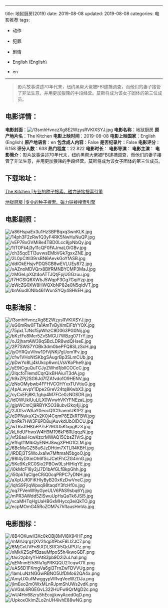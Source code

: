 
---
title: 地狱厨房(2019)
date: 2019-08-08
updated: 2019-08-08
categories: 电影推荐
tags:
- 动作
- 犯罪
- 剧情

- English (English)
- en
---


> 影片故事讲述70年代末，纽约黑帮大佬被FBI逮捕调查，而他们的妻子接管了非法生意，并用更加狠辣的手段经营。莫斯将成为该女子团体的第三位成员。

## **电影详情**：

**电影封面**：<img src="https://image.tmdb.org/t/p/w200/l3smhHvnczXg8E2WzysRVKIXSYJ.jpg" alt="/l3smhHvnczXg8E2WzysRVKIXSYJ.jpg" title="/l3smhHvnczXg8E2WzysRVKIXSYJ.jpg">
**电影名称**：地狱厨房
**原产地片名**：The Kitchen
**电影上映时间**：2019-08-08
**电影上映国家**：English (English)
**原产地语言**：en
**包含成人内容**：False
**是否纪录片**：False
**电影评分**：6.158
**评分人数**：638
**热门程度**：22.822
**电影时长**：
**电影导演**：
**电影主演**：
**电影简介**：影片故事讲述70年代末，纽约黑帮大佬被FBI逮捕调查，而他们的妻子接管了非法生意，并用更加狠辣的手段经营。莫斯将成为该女子团体的第三位成员。

## **下载地址**：
[The Kitchen |专业的种子搜索、磁力链接搜索引擎](https://movie.amd794.com:2083/?search=The%20Kitchen&ordering=&mode=match_phrase&page_size=10&page=1)

[地狱厨房 |专业的种子搜索、磁力链接搜索引擎](https://movie.amd794.com:2083/?search=%E5%9C%B0%E7%8B%B1%E5%8E%A8%E6%88%BF&ordering=&mode=match_phrase&page_size=10&page=1)
 

## **电影剧照**：
<img src="https://image.tmdb.org/t/p/original/a86HspaEx3u1HzSBPBqxq3wnKLK.jpg" alt="/a86HspaEx3u1HzSBPBqxq3wnKLK.jpg" title="/a86HspaEx3u1HzSBPBqxq3wnKLK.jpg"><img src="https://image.tmdb.org/t/p/original/14ph3F2zRw1Q3yF4RK5NwHuNuQP.jpg" alt="/14ph3F2zRw1Q3yF4RK5NwHuNuQP.jpg" title="/14ph3F2zRw1Q3yF4RK5NwHuNuQP.jpg"><img src="https://image.tmdb.org/t/p/original/vEP78xGVMi8e4TBD0Lcc9jpNbQy.jpg" alt="/vEP78xGVMi8e4TBD0Lcc9jpNbQy.jpg" title="/vEP78xGVMi8e4TBD0Lcc9jpNbQy.jpg"><img src="https://image.tmdb.org/t/p/original/1tTOFk4j3y11cQF0FAJmaLOiGBv.jpg" alt="/1tTOFk4j3y11cQF0FAJmaLOiGBv.jpg" title="/1tTOFk4j3y11cQF0FAJmaLOiGBv.jpg"><img src="https://image.tmdb.org/t/p/original/ch35qcETl3uvwsEMbVGk7gxxZNE.jpg" alt="/ch35qcETl3uvwsEMbVGk7gxxZNE.jpg" title="/ch35qcETl3uvwsEMbVGk7gxxZNE.jpg"><img src="https://image.tmdb.org/t/p/original/2L0pCItIl39rsBN6AevkGoYfASB.jpg" alt="/2L0pCItIl39rsBN6AevkGoYfASB.jpg" title="/2L0pCItIl39rsBN6AevkGoYfASB.jpg"><img src="https://image.tmdb.org/t/p/original/ddlOkEHsjvPDQ5GB8wEVLUEy872.jpg" alt="/ddlOkEHsjvPDQ5GB8wEVLUEy872.jpg" title="/ddlOkEHsjvPDQ5GB8wEVLUEy872.jpg"><img src="https://image.tmdb.org/t/p/original/xAZnoMDVQrx8BlfRMNBYCMP3MaJ.jpg" alt="/xAZnoMDVQrx8BlfRMNBYCMP3MaJ.jpg" title="/xAZnoMDVQrx8BlfRMNBYCMP3MaJ.jpg"><img src="https://image.tmdb.org/t/p/original/zMGeLpXQt4oATTJQtjFpjUGGzuu.jpg" alt="/zMGeLpXQt4oATTJQtjFpjUGGzuu.jpg" title="/zMGeLpXQt4oATTJQtjFpjUGGzuu.jpg"><img src="https://image.tmdb.org/t/p/original/f7HGSlQ6XWbJ5WqpF3Gg7GqiYzp.jpg" alt="/f7HGSlQ6XWbJ5WqpF3Gg7GqiYzp.jpg" title="/f7HGSlQ6XWbJ5WqpF3Gg7GqiYzp.jpg"><img src="https://image.tmdb.org/t/p/original/zWcZG0XW8HWQXbNP82e0N5qIdVT.jpg" alt="/zWcZG0XW8HWQXbNP82e0N5qIdVT.jpg" title="/zWcZG0XW8HWQXbNP82e0N5qIdVT.jpg"><img src="https://image.tmdb.org/t/p/original/brA6udI0NIb461WunSYQy48HkEH.jpg" alt="/brA6udI0NIb461WunSYQy48HkEH.jpg" title="/brA6udI0NIb461WunSYQy48HkEH.jpg">

## **电影海报**：
<img src="https://image.tmdb.org/t/p/original/l3smhHvnczXg8E2WzysRVKIXSYJ.jpg" alt="/l3smhHvnczXg8E2WzysRVKIXSYJ.jpg" title="/l3smhHvnczXg8E2WzysRVKIXSYJ.jpg"><img src="https://image.tmdb.org/t/p/original/uG0mRw0FTa1AmTvByXmEiFbYYOX.jpg" alt="/uG0mRw0FTa1AmTvByXmEiFbYYOX.jpg" title="/uG0mRw0FTa1AmTvByXmEiFbYYOX.jpg"><img src="https://image.tmdb.org/t/p/original/75pxLTJNsf5pWhzC9D063PG0Nij.jpg" alt="/75pxLTJNsf5pWhzC9D063PG0Nij.jpg" title="/75pxLTJNsf5pWhzC9D063PG0Nij.jpg"><img src="https://image.tmdb.org/t/p/original/bKzfFe8Mer5ZvSMGU7WBzg07TrY.jpg" alt="/bKzfFe8Mer5ZvSMGU7WBzg07TrY.jpg" title="/bKzfFe8Mer5ZvSMGU7WBzg07TrY.jpg"><img src="https://image.tmdb.org/t/p/original/oJ2jhartAW39qSBcLDR8wdQHseE.jpg" alt="/oJ2jhartAW39qSBcLDR8wdQHseE.jpg" title="/oJ2jhartAW39qSBcLDR8wdQHseE.jpg"><img src="https://image.tmdb.org/t/p/original/2P7SWS7YOBk3dm0bePFQ8SLzScH.jpg" alt="/2P7SWS7YOBk3dm0bePFQ8SLzScH.jpg" title="/2P7SWS7YOBk3dm0bePFQ8SLzScH.jpg"><img src="https://image.tmdb.org/t/p/original/jyOYRQuVIhw1DfVjNKj7gUom1Fv.jpg" alt="/jyOYRQuVIhw1DfVjNKj7gUom1Fv.jpg" title="/jyOYRQuVIhw1DfVjNKj7gUom1Fv.jpg"><img src="https://image.tmdb.org/t/p/original/cfw1VHoNtSKbgSAugrBp3SLmCUb.jpg" alt="/cfw1VHoNtSKbgSAugrBp3SLmCUb.jpg" title="/cfw1VHoNtSKbgSAugrBp3SLmCUb.jpg"><img src="https://image.tmdb.org/t/p/original/pDwYo8Lj4kUkcp6wnLVsVKoPhe9.jpg" alt="/pDwYo8Lj4kUkcp6wnLVsVKoPhe9.jpg" title="/pDwYo8Lj4kUkcp6wnLVsVKoPhe9.jpg"><img src="https://image.tmdb.org/t/p/original/yE9tCguQuTCJyZWhd1jbIlCOCcC.jpg" alt="/yE9tCguQuTCJyZWhd1jbIlCOCcC.jpg" title="/yE9tCguQuTCJyZWhd1jbIlCOCcC.jpg"><img src="https://image.tmdb.org/t/p/original/2lqcfoTIemdCqrQixBHAiuiT3dA.jpg" alt="/2lqcfoTIemdCqrQixBHAiuiT3dA.jpg" title="/2lqcfoTIemdCqrQixBHAiuiT3dA.jpg"><img src="https://image.tmdb.org/t/p/original/h9xZPj2SG6Jd7fZAfvdo1O9HENV.jpg" alt="/h9xZPj2SG6Jd7fZAfvdo1O9HENV.jpg" title="/h9xZPj2SG6Jd7fZAfvdo1O9HENV.jpg"><img src="https://image.tmdb.org/t/p/original/zNoOMybwb4FFHVCOHYxxTUVtiuG.jpg" alt="/zNoOMybwb4FFHVCOHYxxTUVtiuG.jpg" title="/zNoOMybwb4FFHVCOHYxxTUVtiuG.jpg"><img src="https://image.tmdb.org/t/p/original/4pALwvpY1Dpe2GreV24tq8KwbX3.jpg" alt="/4pALwvpY1Dpe2GreV24tq8KwbX3.jpg" title="/4pALwvpY1Dpe2GreV24tq8KwbX3.jpg"><img src="https://image.tmdb.org/t/p/original/cyCxEFj8KL1ghp4M7FCe0zNDSDR.jpg" alt="/cyCxEFj8KL1ghp4M7FCe0zNDSDR.jpg" title="/cyCxEFj8KL1ghp4M7FCe0zNDSDR.jpg"><img src="https://image.tmdb.org/t/p/original/idOWUklUuLiLX0WvwhVKYFNEzaL.jpg" alt="/idOWUklUuLiLX0WvwhVKYFNEzaL.jpg" title="/idOWUklUuLiLX0WvwhVKYFNEzaL.jpg"><img src="https://image.tmdb.org/t/p/original/gjpWCmCj9RBYK5O38ubvl2kq4ji.jpg" alt="/gjpWCmCj9RBYK5O38ubvl2kq4ji.jpg" title="/gjpWCmCj9RBYK5O38ubvl2kq4ji.jpg"><img src="https://image.tmdb.org/t/p/original/2JDfsvWAaY0eocQfCfhaemUKfP2.jpg" alt="/2JDfsvWAaY0eocQfCfhaemUKfP2.jpg" title="/2JDfsvWAaY0eocQfCfhaemUKfP2.jpg"><img src="https://image.tmdb.org/t/p/original/eDPNukuX2v2K0j4CqmP8EZkRTBW.jpg" alt="/eDPNukuX2v2K0j4CqmP8EZkRTBW.jpg" title="/eDPNukuX2v2K0j4CqmP8EZkRTBW.jpg"><img src="https://image.tmdb.org/t/p/original/bnRk7HW3F6PD8ujAuvkdUbOlDCU.jpg" alt="/bnRk7HW3F6PD8ujAuvkdUbOlDCU.jpg" title="/bnRk7HW3F6PD8ujAuvkdUbOlDCU.jpg"><img src="https://image.tmdb.org/t/p/original/wT6vJfHKbFP7sF29DU5KtxpgKz3.jpg" alt="/wT6vJfHKbFP7sF29DU5KtxpgKz3.jpg" title="/wT6vJfHKbFP7sF29DU5KtxpgKz3.jpg"><img src="https://image.tmdb.org/t/p/original/kLfidUFhwxW4H9M196kP6RUqqzN.jpg" alt="/kLfidUFhwxW4H9M196kP6RUqqzN.jpg" title="/kLfidUFhwxW4H9M196kP6RUqqzN.jpg"><img src="https://image.tmdb.org/t/p/original/vf26axHcwKzcrMWAQ15CbsZ1VrS.jpg" alt="/vf26axHcwKzcrMWAQ15CbsZ1VrS.jpg" title="/vf26axHcwKzcrMWAQ15CbsZ1VrS.jpg"><img src="https://image.tmdb.org/t/p/original/efhglf1MIbQyENHJ8wgXPHO1CLM.jpg" alt="/efhglf1MIbQyENHJ8wgXPHO1CLM.jpg" title="/efhglf1MIbQyENHJ8wgXPHO1CLM.jpg"><img src="https://image.tmdb.org/t/p/original/6BcMyGZ58u6JzDHtim7XTLR4KBH.jpg" alt="/6BcMyGZ58u6JzDHtim7XTLR4KBH.jpg" title="/6BcMyGZ58u6JzDHtim7XTLR4KBH.jpg"><img src="https://image.tmdb.org/t/p/original/lRDEj3TSWoJxa1w7MftmaN5bgoO.jpg" alt="/lRDEj3TSWoJxa1w7MftmaN5bgoO.jpg" title="/lRDEj3TSWoJxa1w7MftmaN5bgoO.jpg"><img src="https://image.tmdb.org/t/p/original/98l4yDXmOh6fScJCetFhCZG4nnG.jpg" alt="/98l4yDXmOh6fScJCetFhCZG4nnG.jpg" title="/98l4yDXmOh6fScJCetFhCZG4nnG.jpg"><img src="https://image.tmdb.org/t/p/original/5Ke9KzRC0Sio2PBOw9LsHlHlqYE.jpg" alt="/5Ke9KzRC0Sio2PBOw9LsHlHlqYE.jpg" title="/5Ke9KzRC0Sio2PBOw9LsHlHlqYE.jpg"><img src="https://image.tmdb.org/t/p/original/i0kMcF18y2jJ7D1bAfGLfBkpGhh.jpg" alt="/i0kMcF18y2jJ7D1bAfGLfBkpGhh.jpg" title="/i0kMcF18y2jJ7D1bAfGLfBkpGhh.jpg"><img src="https://image.tmdb.org/t/p/original/i50pkTqCIgeCRiQ0cqPRPC7yDNH.jpg" alt="/i50pkTqCIgeCRiQ0cqPRPC7yDNH.jpg" title="/i50pkTqCIgeCRiQ0cqPRPC7yDNH.jpg"><img src="https://image.tmdb.org/t/p/original/aXpUJf0FiKHIyByB20xKzDwVneC.jpg" alt="/aXpUJf0FiKHIyByB20xKzDwVneC.jpg" title="/aXpUJf0FiKHIyByB20xKzDwVneC.jpg"><img src="https://image.tmdb.org/t/p/original/lqhS9FjlqWpxq98taqdY3fcHf0x.jpg" alt="/lqhS9FjlqWpxq98taqdY3fcHf0x.jpg" title="/lqhS9FjlqWpxq98taqdY3fcHf0x.jpg"><img src="https://image.tmdb.org/t/p/original/oq7FVenW9yGyeULV6PAS9sbq6Yj.jpg" alt="/oq7FVenW9yGyeULV6PAS9sbq6Yj.jpg" title="/oq7FVenW9yGyeULV6PAS9sbq6Yj.jpg"><img src="https://image.tmdb.org/t/p/original/mPR3AWdd5ZISwuUpHsQaTk6JSI5.jpg" alt="/mPR3AWdd5ZISwuUpHsQaTk6JSI5.jpg" title="/mPR3AWdd5ZISwuUpHsQaTk6JSI5.jpg"><img src="https://image.tmdb.org/t/p/original/vcaMHTqHgUaHBGxMHycq3eiQkTO.jpg" alt="/vcaMHTqHgUaHBGxMHycq3eiQkTO.jpg" title="/vcaMHTqHgUaHBGxMHycq3eiQkTO.jpg"><img src="https://image.tmdb.org/t/p/original/ecpMOmG45RoZOM7s7hfIausHmVa.jpg" alt="/ecpMOmG45RoZOM7s7hfIausHmVa.jpg" title="/ecpMOmG45RoZOM7s7hfIausHmVa.jpg">

## **电影图标**：
<img src="https://image.tmdb.org/t/p/original/8B4OKuwII3Xc0kOBj8MVl8X94HF.png" alt="/8B4OKuwII3Xc0kOBj8MVl8X94HF.png" title="/8B4OKuwII3Xc0kOBj8MVl8X94HF.png"><img src="https://image.tmdb.org/t/p/original/mMrUqrgzjXV2hqpXPbsF8Ll2JC7.png" alt="/mMrUqrgzjXV2hqpXPbsF8Ll2JC7.png" title="/mMrUqrgzjXV2hqpXPbsF8Ll2JC7.png"><img src="https://image.tmdb.org/t/p/original/6MjCxUVFn8tXDLSRCii5QdJPUfz.png" alt="/6MjCxUVFn8tXDLSRCii5QdJPUfz.png" title="/6MjCxUVFn8tXDLSRCii5QdJPUfz.png"><img src="https://image.tmdb.org/t/p/original/xMkKZSqPfBzauMfpoS5h4kwoGBF.png" alt="/xMkKZSqPfBzauMfpoS5h4kwoGBF.png" title="/xMkKZSqPfBzauMfpoS5h4kwoGBF.png"><img src="https://image.tmdb.org/t/p/original/tav2zpbryYHAt83pb9D2i2uLhal.png" alt="/tav2zpbryYHAt83pb9D2i2uLhal.png" title="/tav2zpbryYHAt83pb9D2i2uLhal.png"><img src="https://image.tmdb.org/t/p/original/qEMnmEfh8Ra1gPRKQQU2TcqwO1t.png" alt="/qEMnmEfh8Ra1gPRKQQU2TcqwO1t.png" title="/qEMnmEfh8Ra1gPRKQQU2TcqwO1t.png"><img src="https://image.tmdb.org/t/p/original/uAS6D1FKmgVa6gl3TrnZwFDVVUg.png" alt="/uAS6D1FKmgVa6gl3TrnZwFDVVUg.png" title="/uAS6D1FKmgVa6gl3TrnZwFDVVUg.png"><img src="https://image.tmdb.org/t/p/original/1amLuNzNGGwRBNO5UfDMo62QA4x.png" alt="/1amLuNzNGGwRBNO5UfDMo62QA4x.png" title="/1amLuNzNGGwRBNO5UfDMo62QA4x.png"><img src="https://image.tmdb.org/t/p/original/AmyUXlufMwggypVlRvqVeeWZDJa.png" alt="/AmyUXlufMwggypVlRvqVeeWZDJa.png" title="/AmyUXlufMwggypVlRvqVeeWZDJa.png"><img src="https://image.tmdb.org/t/p/original/jImEeo2m0WxMLnRJpmShUWs2vdK.png" alt="/jImEeo2m0WxMLnRJpmShUWs2vdK.png" title="/jImEeo2m0WxMLnRJpmShUWs2vdK.png"><img src="https://image.tmdb.org/t/p/original/uVGaL6RGEGvL322HUFw9QrMgD2c.png" alt="/uVGaL6RGEGvL322HUFw9QrMgD2c.png" title="/uVGaL6RGEGvL322HUFw9QrMgD2c.png"><img src="https://image.tmdb.org/t/p/original/wU4Hn68zry5hEcojjkwyAced0qD.png" alt="/wU4Hn68zry5hEcojjkwyAced0qD.png" title="/wU4Hn68zry5hEcojjkwyAced0qD.png"><img src="https://image.tmdb.org/t/p/original/UpkoxOklmZLo2nUH4ivhE88wNG.png" alt="/UpkoxOklmZLo2nUH4ivhE88wNG.png" title="/UpkoxOklmZLo2nUH4ivhE88wNG.png">

